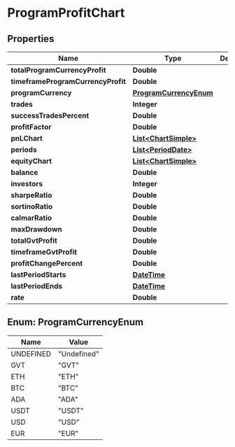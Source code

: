 
# ProgramProfitChart

## Properties
Name | Type | Description | Notes
------------ | ------------- | ------------- | -------------
**totalProgramCurrencyProfit** | **Double** |  |  [optional]
**timeframeProgramCurrencyProfit** | **Double** |  |  [optional]
**programCurrency** | [**ProgramCurrencyEnum**](#ProgramCurrencyEnum) |  |  [optional]
**trades** | **Integer** |  |  [optional]
**successTradesPercent** | **Double** |  |  [optional]
**profitFactor** | **Double** |  |  [optional]
**pnLChart** | [**List&lt;ChartSimple&gt;**](ChartSimple.md) |  |  [optional]
**periods** | [**List&lt;PeriodDate&gt;**](PeriodDate.md) |  |  [optional]
**equityChart** | [**List&lt;ChartSimple&gt;**](ChartSimple.md) |  |  [optional]
**balance** | **Double** |  |  [optional]
**investors** | **Integer** |  |  [optional]
**sharpeRatio** | **Double** |  |  [optional]
**sortinoRatio** | **Double** |  |  [optional]
**calmarRatio** | **Double** |  |  [optional]
**maxDrawdown** | **Double** |  |  [optional]
**totalGvtProfit** | **Double** |  |  [optional]
**timeframeGvtProfit** | **Double** |  |  [optional]
**profitChangePercent** | **Double** |  |  [optional]
**lastPeriodStarts** | [**DateTime**](DateTime.md) |  |  [optional]
**lastPeriodEnds** | [**DateTime**](DateTime.md) |  |  [optional]
**rate** | **Double** |  |  [optional]


<a name="ProgramCurrencyEnum"></a>
## Enum: ProgramCurrencyEnum
Name | Value
---- | -----
UNDEFINED | &quot;Undefined&quot;
GVT | &quot;GVT&quot;
ETH | &quot;ETH&quot;
BTC | &quot;BTC&quot;
ADA | &quot;ADA&quot;
USDT | &quot;USDT&quot;
USD | &quot;USD&quot;
EUR | &quot;EUR&quot;



